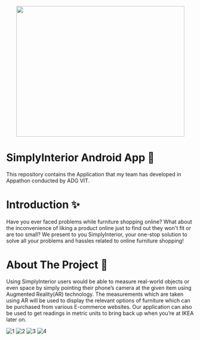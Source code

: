 <p align="center">
<img src="https://user-images.githubusercontent.com/73957024/170297509-57ff0eb2-2eae-4656-9e53-b50e88e8f232.jpeg" height="350" width="450" />
</p>

# SimplyInterior Android App 📱
This repository contains the Application that my team has developed in Appathon conducted by ADG VIT.

# Introduction ✨
Have you ever faced problems while furniture shopping online? What about the inconvenience of liking a product online just to find out they won't fit or are too small? We present to you SimplyInterior, your one-stop solution to solve all your problems and hassles related to online furniture shopping!

# About The Project 📝
Using SimplyInterior users would be able to measure real-world objects or even space by simply pointing their phone’s camera at the given item using Augmented Reality(AR) technology. The measurements which are taken using AR will be used to display the relevant options of furniture which can be purchased from various E-commerce websites. Our application can also be used to get readings in metric units to bring back up when you’re at IKEA later on.

![1](https://user-images.githubusercontent.com/73957024/136906690-5bd0a058-8667-41af-8a9d-1580d14ad609.png)
![2](https://user-images.githubusercontent.com/73957024/136906693-b8994c6a-d796-4e27-a885-4b9e62414d6b.png)
![3](https://user-images.githubusercontent.com/73957024/136906698-71283b7c-1603-463e-bf7f-c2a190d1b9bb.png)
![4](https://user-images.githubusercontent.com/73957024/136906701-2929e922-2dce-4a19-b80a-e9b23991df8c.png)
